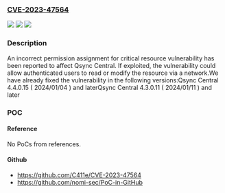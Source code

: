 ### [CVE-2023-47564](https://cve.mitre.org/cgi-bin/cvename.cgi?name=CVE-2023-47564)
![](https://img.shields.io/static/v1?label=Product&message=Qsync%20Central&color=blue)
![](https://img.shields.io/static/v1?label=Version&message=4.4.x.x%3C%204.4.0.15%20(%202024%2F01%2F04%20)%20&color=brighgreen)
![](https://img.shields.io/static/v1?label=Vulnerability&message=CWE-732&color=brighgreen)

### Description

An incorrect permission assignment for critical resource vulnerability has been reported to affect Qsync Central. If exploited, the vulnerability could allow authenticated users to read or modify the resource via a network.We have already fixed the vulnerability in the following versions:Qsync Central 4.4.0.15 ( 2024/01/04 ) and laterQsync Central 4.3.0.11 ( 2024/01/11 ) and later

### POC

#### Reference
No PoCs from references.

#### Github
- https://github.com/C411e/CVE-2023-47564
- https://github.com/nomi-sec/PoC-in-GitHub

